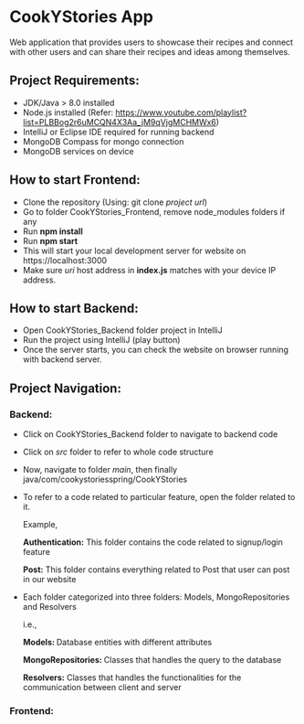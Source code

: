 # CookYStories App
Web application that provides users to showcase their recipes and connect with other users and can share their recipes and ideas among themselves.

## Project Requirements:
* JDK/Java > 8.0 installed
* Node.js installed (Refer: https://www.youtube.com/playlist?list=PLBBog2r6uMCQN4X3Aa_jM9qVjgMCHMWx6)
* IntelliJ or Eclipse IDE required for running backend
* MongoDB Compass for mongo connection
* MongoDB services on device

## How to start Frontend:
* Clone the repository (Using: git clone *project url*)
* Go to folder CookYStories_Frontend, remove node_modules folders if any
* Run **npm install** 
* Run **npm start** 
* This will start your local development server for website on https://localhost:3000
* Make sure <i>uri</i> host address in <b>index.js</b> matches with your device IP address.

## How to start Backend:
* Open CookYStories_Backend folder project in IntelliJ
* Run the project using IntelliJ (play button)
* Once the server starts, you can check the website on browser running with backend server.

## Project Navigation:

### Backend:
* Click on CookYStories_Backend folder to navigate to backend code
* Click on <i>src</i> folder to refer to whole code structure
* Now, navigate to folder <i>main</i>, then finally java/com/cookystoriesspring/CookYStories
* To refer to a code related to particular feature, open the folder related to it.
   
   Example,
  
   <b>Authentication:</b> This folder contains the code related to signup/login feature
   
   <b>Post:</b> This folder contains everything related to Post that user can post in our website

* Each folder categorized into three folders: Models, MongoRepositories and Resolvers

    i.e.,
    
    <b>Models: </b> Database entities with different attributes
    
    <b>MongoRepositories: </b> Classes that handles the query to the database
    
    <b>Resolvers:</b> Classes that handles the functionalities for the communication between client and server
    
### Frontend:
